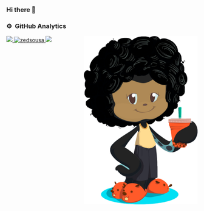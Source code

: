 ### Hi there 👋

<!--
**zedsousa/zedsousa** is a ✨ _special_ ✨ repository because its `README.md` (this file) appears on your GitHub profile.

Here are some ideas to get you started:

- 🔭 I’m currently working on ...
- 🌱 I’m currently learning ...
- 👯 I’m looking to collaborate on ...
- 🤔 I’m looking for help with ...
- 💬 Ask me about ...
- 📫 How to reach me: ...
- 😄 Pronouns: ...
- ⚡ Fun fact: ...
-->

### ⚙️ &nbsp;GitHub Analytics

<p>
<a href="https://github.com/zedsousa">
  <img align="right"width="300em"  src="octocat.png"/>
  <div align="left">
  <img  height="180em" src="https://github-readme-stats-eight-theta.vercel.app/api?username=zedsousa&show_icons=true&theme=gruvbox&include_all_commits=true&count_private=true&hide_border=true"/>
  <img  height="180em" src="https://github-readme-streak-stats.herokuapp.com/?user=zedsousa&count_private=true&theme=gruvbox&hide_border=true" alt="zedsousa" />
  <img  height="180em" src="https://github-readme-stats-eight-theta.vercel.app/api/top-langs/?username=zedsousa&layout=compact&langs_count=8&theme=gruvbox&hide_border=true"/>
  
  </div>  
  
  
</a>
</p>


